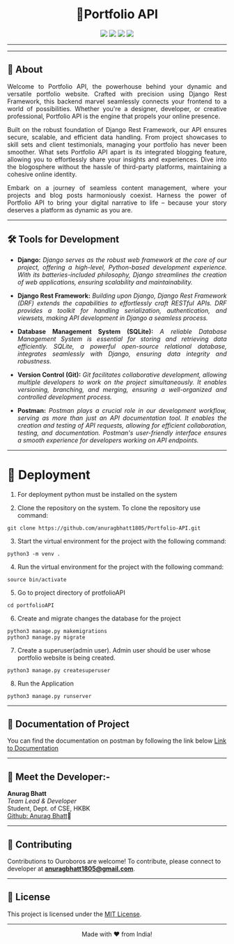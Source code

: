 <h1 align="center">🔗Portfolio API</h1>

<div align="center">
    <img src="https://badgen.net/badge/Python/3.10/yellow">
    <img src="https://badgen.net/badge/Django/4.7/red">
    <img src="https://badgen.net/badge/Django Rest Framework/3.14/green">
    <img src="https://badgen.net/badge/SQLite/v.3/blue">
</div>

---
---

## 📜 About
<div align="justify">
Welcome to Portfolio API, the powerhouse behind your dynamic and versatile portfolio website. Crafted with precision using Django Rest Framework, this backend marvel seamlessly connects your frontend to a world of possibilities. Whether you're a designer, developer, or creative professional, Portfolio API is the engine that propels your online presence.

Built on the robust foundation of Django Rest Framework, our API ensures secure, scalable, and efficient data handling. From project showcases to skill sets and client testimonials, managing your portfolio has never been smoother. What sets Portfolio API apart is its integrated blogging feature, allowing you to effortlessly share your insights and experiences. Dive into the blogosphere without the hassle of third-party platforms, maintaining a cohesive online identity.

Embark on a journey of seamless content management, where your projects and blog posts harmoniously coexist. Harness the power of Portfolio API to bring your digital narrative to life – because your story deserves a platform as dynamic as you are.
</div>

---

## 🛠️ Tools for Development
<div align="justify">

 - <strong>Django:</strong> <em>Django serves as the robust web framework at the core of our project, offering a high-level, Python-based development experience. With its batteries-included philosophy, Django streamlines the creation of web applications, ensuring scalability and maintainability.</em>

 - <strong>Django Rest Framework:</strong> <em>Building upon Django, Django Rest Framework (DRF) extends the capabilities to effortlessly craft RESTful APIs. DRF provides a toolkit for handling serialization, authentication, and viewsets, making API development in Django a seamless process.</em>

 - <strong>Database Management System (SQLite):</strong> <em>A reliable Database Management System is essential for storing and retrieving data efficiently. SQLite, a powerful open-source relational database, integrates seamlessly with Django, ensuring data integrity and robustness.</em>

 - <strong>Version Control (Git):</strong> <em>Git facilitates collaborative development, allowing multiple developers to work on the project simultaneously. It enables versioning, branching, and merging, ensuring a well-organized and controlled development process.</em>

 - <strong>Postman:</strong> <em>Postman plays a crucial role in our development workflow, serving as more than just an API documentation tool. It enables the creation and testing of API requests, allowing for efficient collaboration, testing, and documentation. Postman's user-friendly interface ensures a smooth experience for developers working on API endpoints.</em>
</div>

---

# 🚀 Deployment

1. For deployment python must be installed on the system

2. Clone the repository on the system. To clone the repository use command:
```
git clone https://github.com/anuragbhatt1805/Portfolio-API.git
```

3. Start the virtual environment for the project with the following command:
```
python3 -m venv .
```

4. Run the virtual environment for the project with the following command:
```
source bin/activate
```

5. Go to project directory of protfolioAPI
```
cd portfolioAPI
```

6. Create and migrate changes the database for the project
```
python3 manage.py makemigrations
python3 manage.py migrate
```

7. Create a superuser(admin user). Admin user should be user whose portfolio website is being created.
```
python3 manage.py createsuperuser
```

8. Run the Application
```
python3 manage.py runserver
```

---

## 📑 Documentation of Project
You can find the documentation on postman by following the link below
[Link to Documentation](https://www.postman.com/security-saganist-31579583/workspace/portfolio-api/collection/32216848-877b1348-3fec-4871-977d-7c998a651a3b?action=share&creator=32216848)

---

## 👬 Meet the Developer:-

**Anurag Bhatt**<br />
*Team Lead & Developer*<br />
Student, Dept. of CSE, HKBK<br />
[Github: Anurag Bhatt](https://github.com/anuragbhatt1805)🔗

---

## 🤝 Contributing

Contributions to Ouroboros are welcome! To contribute, please connect to developer at <a href="mailto:anuragbhatt1805@gmail.com">**anuragbhatt1805@gmail.com**</a>.

---

## 📄 License

This project is licensed under the [MIT License](LICENSE).

---

<div align="center">
  Made with ❤️ from India!
</div>